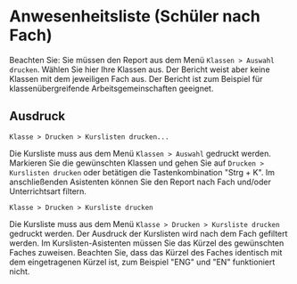 ﻿# Anwesenheitsliste (Schüler nach Fach)

Beachten Sie: Sie müssen den Report aus dem Menü `Klassen > Auswahl drucken`. Wählen Sie hier Ihre Klassen aus. Der Bericht weist aber keine Klassen mit dem jeweiligen Fach aus. Der Bericht ist zum Beispiel für klassenübergreifende Arbeitsgemeinschaften geeignet.

## Ausdruck

`Klasse > Drucken > Kurslisten drucken...`

Die Kursliste muss aus dem Menü `Klassen > Auswahl` gedruckt werden. Markieren Sie die gewünschten Klassen und gehen Sie auf `Drucken > Kurslisten drucken` oder betätigen die Tastenkombination "Strg + K". Im anschließenden Asistenten können Sie den Report nach Fach und/oder Unterrichtsart filtern.

`Klasse > Drucken > Kursliste drucken`

Die Kursliste muss aus dem Menü `Klasse > Drucken > Kursliste drucken` gedruckt werden. Der Ausdruck der Kurslisten wird nach dem Fach gefiltert werden. Im Kurslisten-Asistenten müssen Sie das Kürzel des gewünschten Faches zuweisen. Beachten Sie, dass das Kürzel des Faches identisch mit dem eingetragenen Kürzel ist, zum Beispiel "ENG" und "EN" funktioniert nicht.
